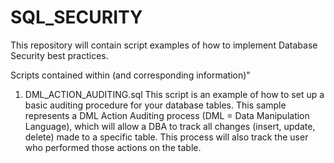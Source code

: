 # SQL_SECURITY
This repository will contain script examples of how to implement Database Security best practices.

Scripts contained within (and corresponding information)"

1. DML_ACTION_AUDITING.sql
This script is an example of how to set up a basic auditing procedure for your database tables. This sample represents a DML Action Auditing process (DML = Data Manipulation Language), which will allow a DBA to track all changes (insert, update, delete) made to a specific table. This process will also track the user who performed those actions on the table.
